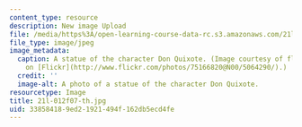 ```yaml
---
content_type: resource
description: New image Upload
file: /media/https%3A/open-learning-course-data-rc.s3.amazonaws.com/21l-012-forms-of-western-narrative-fall-2007/338584189ed21921494f162db5ecd4fe_21l-012f07-th.jpg
file_type: image/jpeg
image_metadata:
  caption: A statue of the character Don Quixote. (Image courtesy of florriebassingbourn
    on [Flickr](http://www.flickr.com/photos/75166820@N00/5064290/).)
  credit: ''
  image-alt: A photo of a statue of the character Don Quixote.
resourcetype: Image
title: 21l-012f07-th.jpg
uid: 33858418-9ed2-1921-494f-162db5ecd4fe
---
```

